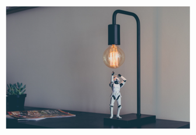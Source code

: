 ![Profile Image](https://raw.githubusercontent.com/TranquilCreator/machine-learning-portfolio/main/_includes/images/idea_bot.jpg)
